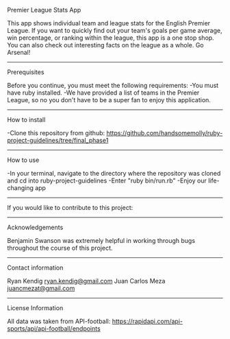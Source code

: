 Premier League Stats App

This app shows individual team and league stats for the English Premier League. If you want to quickly find out your team's goals per game average, win percentage, or ranking within the league, this app is a one stop shop. You can also check out interesting facts on the league as a whole. Go Arsenal!
____________________________________________________________________________________________________________________________________________________________________

Prerequisites

Before you continue, you must meet the following requirements:
  -You must have ruby installed.
  -We have provided a list of teams in the Premier League, so no you don't have to be a super fan to enjoy this application.
____________________________________________________________________________________________________________________________________________________________________


How to install

  -Clone this repository from github: https://github.com/handsomemolly/ruby-project-guidelines/tree/final_phase1

____________________________________________________________________________________________________________________________________________________________________


How to use
  
  -In your terminal, navigate to the directory where the repository was cloned and cd into ruby-project-guidelines
  -Enter "ruby bin/run.rb"
  -Enjoy our life-changing app

____________________________________________________________________________________________________________________________________________________________________


If you would like to contribute to this project:

____________________________________________________________________________________________________________________________________________________________________


Acknowledgements

Benjamin Swanson was extremely helpful in working through bugs throughout the course of this project.

____________________________________________________________________________________________________________________________________________________________________

Contact information

Ryan Kendig ryan.kendig@gmail.com
Juan Carlos Meza juancmezat@gmail.com

____________________________________________________________________________________________________________________________________________________________________

License Information

All data was taken from API-football: https://rapidapi.com/api-sports/api/api-football/endpoints
